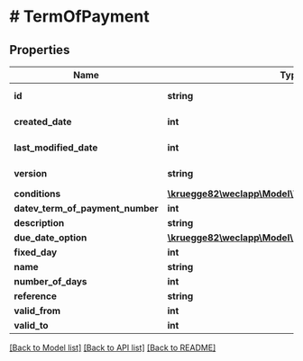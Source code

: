 # # TermOfPayment

## Properties

Name | Type | Description | Notes
------------ | ------------- | ------------- | -------------
**id** | **string** |  | [optional] [readonly]
**created_date** | **int** |  | [optional] [readonly]
**last_modified_date** | **int** |  | [optional] [readonly]
**version** | **string** |  | [optional] [readonly]
**conditions** | [**\kruegge82\weclapp\Model\TermOfPaymentCondition[]**](TermOfPaymentCondition.md) |  | [optional]
**datev_term_of_payment_number** | **int** |  | [optional]
**description** | **string** |  | [optional]
**due_date_option** | [**\kruegge82\weclapp\Model\DueDateOption**](DueDateOption.md) |  | [optional]
**fixed_day** | **int** |  | [optional]
**name** | **string** |  | [optional]
**number_of_days** | **int** |  | [optional]
**reference** | **string** |  | [optional]
**valid_from** | **int** |  | [optional]
**valid_to** | **int** |  | [optional]

[[Back to Model list]](../../README.md#models) [[Back to API list]](../../README.md#endpoints) [[Back to README]](../../README.md)
